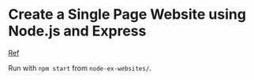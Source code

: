 # Create a Single Page Website using Node.js and Express

[Ref](https://ankitmaheshwariin.medium.com/create-a-single-page-website-using-node-js-and-express-js-a0b53e396e4f)

Run with `npm start` from `node-ex-websites/`.